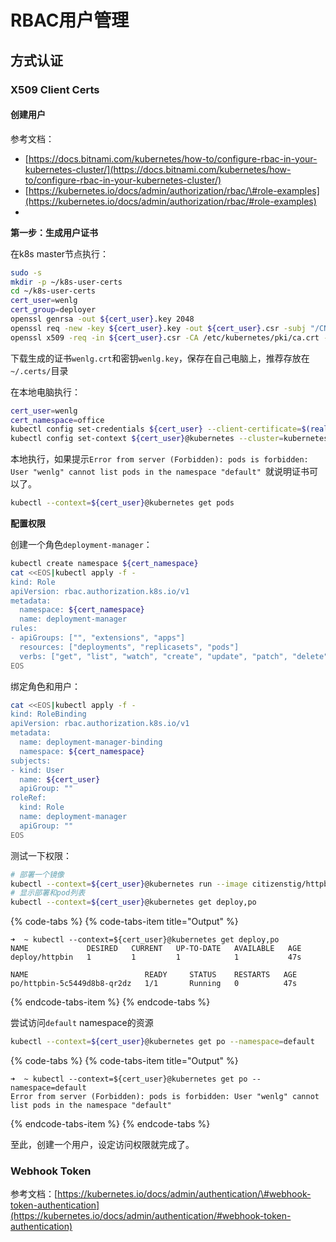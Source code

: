 # RBAC用户管理

## 方式认证

### X509 Client Certs

#### 创建用户

参考文档： 

* [https://docs.bitnami.com/kubernetes/how-to/configure-rbac-in-your-kubernetes-cluster/](https://docs.bitnami.com/kubernetes/how-to/configure-rbac-in-your-kubernetes-cluster/)
* [https://kubernetes.io/docs/admin/authorization/rbac/\#role-examples](https://kubernetes.io/docs/admin/authorization/rbac/#role-examples)
* 
**第一步：生成用户证书**

在k8s master节点执行：

```bash
sudo -s
mkdir -p ~/k8s-user-certs
cd ~/k8s-user-certs
cert_user=wenlg
cert_group=deployer
openssl genrsa -out ${cert_user}.key 2048
openssl req -new -key ${cert_user}.key -out ${cert_user}.csr -subj "/CN=${cert_user}/O=${cert_group}"
openssl x509 -req -in ${cert_user}.csr -CA /etc/kubernetes/pki/ca.crt -CAkey /etc/kubernetes/pki/ca.key -CAcreateserial -out ${cert_user}.crt -days 365
```

下载生成的证书`wenlg.crt`和密钥`wenlg.key`，保存在自己电脑上，推荐存放在`~/.certs/`目录

在本地电脑执行：

```bash
cert_user=wenlg
cert_namespace=office
kubectl config set-credentials ${cert_user} --client-certificate=$(realpath ~/.certs/${cert_user}.crt)  --client-key=$(realpath ~/.certs/${cert_user}.key)
kubectl config set-context ${cert_user}@kubernetes --cluster=kubernetes --user=${cert_user} --namespace=${cert_namespace}
```

本地执行，如果提示`Error from server (Forbidden): pods is forbidden: User "wenlg" cannot list pods in the namespace "default" `就说明证书可以了。

```bash
kubectl --context=${cert_user}@kubernetes get pods
```

**配置权限**

创建一个角色`deployment-manager`：

```bash
kubectl create namespace ${cert_namespace}
cat <<EOS|kubectl apply -f -
kind: Role
apiVersion: rbac.authorization.k8s.io/v1
metadata:
  namespace: ${cert_namespace}
  name: deployment-manager
rules:
- apiGroups: ["", "extensions", "apps"]
  resources: ["deployments", "replicasets", "pods"]
  verbs: ["get", "list", "watch", "create", "update", "patch", "delete"]
EOS
```

绑定角色和用户：

```bash
cat <<EOS|kubectl apply -f -
kind: RoleBinding
apiVersion: rbac.authorization.k8s.io/v1
metadata:
  name: deployment-manager-binding
  namespace: ${cert_namespace}
subjects:
- kind: User
  name: ${cert_user}
  apiGroup: ""
roleRef:
  kind: Role
  name: deployment-manager
  apiGroup: ""
EOS
```

 测试一下权限：

```bash
# 部署一个镜像
kubectl --context=${cert_user}@kubernetes run --image citizenstig/httpbin httpbin
# 显示部署和pod列表
kubectl --context=${cert_user}@kubernetes get deploy,po
```

{% code-tabs %}
{% code-tabs-item title="Output" %}
```text
➜  ~ kubectl --context=${cert_user}@kubernetes get deploy,po
NAME             DESIRED   CURRENT   UP-TO-DATE   AVAILABLE   AGE
deploy/httpbin   1         1         1            1           47s

NAME                          READY     STATUS    RESTARTS   AGE
po/httpbin-5c5449d8b8-qr2dz   1/1       Running   0          47s
```
{% endcode-tabs-item %}
{% endcode-tabs %}

尝试访问`default` namespace的资源

```bash
kubectl --context=${cert_user}@kubernetes get po --namespace=default
```

{% code-tabs %}
{% code-tabs-item title="Output" %}
```text
➜  ~ kubectl --context=${cert_user}@kubernetes get po --namespace=default
Error from server (Forbidden): pods is forbidden: User "wenlg" cannot list pods in the namespace "default"
```
{% endcode-tabs-item %}
{% endcode-tabs %}

至此，创建一个用户，设定访问权限就完成了。

### Webhook Token

参考文档：[https://kubernetes.io/docs/admin/authentication/\#webhook-token-authentication](https://kubernetes.io/docs/admin/authentication/#webhook-token-authentication)



